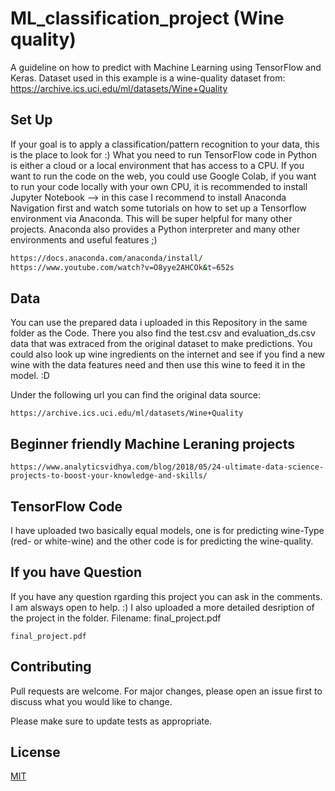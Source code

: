 # ML_classification_project (Wine quality) 
A guideline on how to predict with Machine Learning using TensorFlow and Keras. Dataset used in this example is a wine-quality dataset from: https://archive.ics.uci.edu/ml/datasets/Wine+Quality


## Set Up

If your goal is to apply a classification/pattern recognition to your data, this is the place to look for :) What you need to run TensorFlow code in Python is either a cloud or a local environment that has access to a CPU. If you want to run the code on the web, you could use Google Colab, if you want to run your code locally with your own CPU, it is recommended to install Jupyter Notebook --> in this case I recommend to install Anaconda Navigation first and watch some tutorials on how to set up a Tensorflow environment via Anaconda. This will be super helpful for many other projects. Anaconda also provides a Python interpreter and many other environments and useful features ;) 


```bash
https://docs.anaconda.com/anaconda/install/
https://www.youtube.com/watch?v=O8yye2AHCOk&t=652s
```

## Data

You can use the prepared data i uploaded in this Repository in the same folder as the Code. There you also find the test.csv and evaluation_ds.csv data that was extraced from the original dataset to make predictions. You could also  look up wine ingredients on the internet and see if you find a new wine with the data features need and then use this wine to feed it in the model. :D 

Under the following url you can find the original data source: 

```data 
https://archive.ics.uci.edu/ml/datasets/Wine+Quality
```
## Beginner friendly Machine Leraning projects 
```source 
https://www.analyticsvidhya.com/blog/2018/05/24-ultimate-data-science-projects-to-boost-your-knowledge-and-skills/
```
## TensorFlow Code
I have uploaded two basically equal models, one is for predicting wine-Type (red- or white-wine) and the other code is for predicting the wine-quality. 

## If you have Question 
If you have any question rgarding this project you can ask in the comments. I am alsways open to help. :) 
I also uploaded a more detailed desription of the project in the folder. Filename: final_project.pdf 
 ```detailed description
 final_project.pdf
 ```
## Contributing
Pull requests are welcome. For major changes, please open an issue first to discuss what you would like to change. 

Please make sure to update tests as appropriate.

## License
[MIT](https://choosealicense.com/licenses/mit/)
